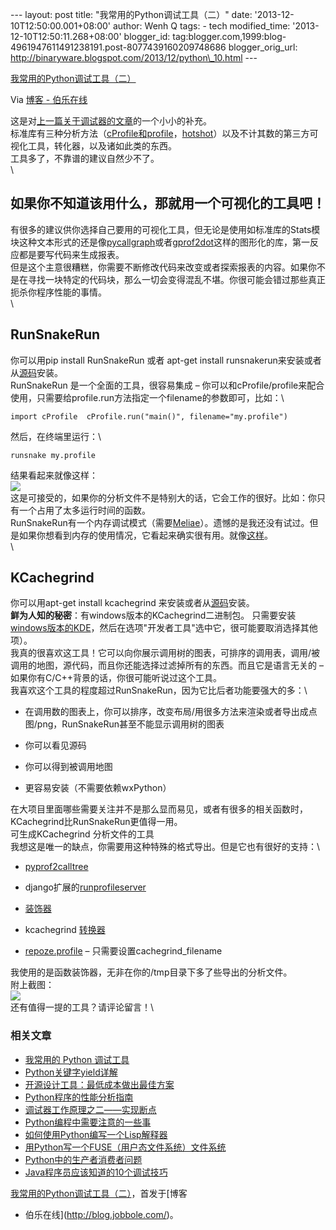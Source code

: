 --- layout: post title: "我常用的Python调试工具（二）" date:
'2013-12-10T12:50:00.001+08:00' author: Wenh Q tags: - tech
modified\_time: '2013-12-10T12:50:11.268+08:00' blogger\_id:
tag:blogger.com,1999:blog-4961947611491238191.post-8077439160209748686
blogger\_orig\_url:
http://binaryware.blogspot.com/2013/12/python\_10.html ---

[我常用的Python调试工具（二）](http://blog.jobbole.com/52090/)

Via [博客 - 伯乐在线](http://blog.jobbole.com/)

这是对[上一篇关于调试器的文章](http://blog.jobbole.com/51062/)的一个小小的补充。\
标准库有三种分析方法（[cProfile和profile](http://docs.python.org/2/library/profile.html)，[hotshot](http://docs.python.org/2/library/hotshot.html)）以及不计其数的第三方可视化工具，转化器，以及诸如此类的东西。\
工具多了，不靠谱的建议自然少不了。\
\

如果你不知道该用什么，那就用一个可视化的工具吧！
------------------------------------------------

有很多的建议供你选择自己要用的可视化工具，但无论是使用如标准库的Stats模块这种文本形式的还是像[pycallgraph](http://pycallgraph.slowchop.com/)或者[gprof2dot](http://code.google.com/p/jrfonseca/wiki/Gprof2Dot)这样的图形化的库，第一反应都是要写代码来生成报表。\
但是这个主意很糟糕，你需要不断修改代码来改变或者探索报表的内容。如果你不是在寻找一块特定的代码块，那么一切会变得混乱不堪。你很可能会错过那些真正扼杀你程序性能的事情。\
\

RunSnakeRun
-----------

你可以用pip install RunSnakeRun 或者 apt-get install
runsnakerun来安装或者从[源码](http://www.vrplumber.com/programming/runsnakerun/)安装。\
RunSnakeRun 是一个全面的工具，很容易集成 –
你可以和cProfile/profile来配合使用，只需要给profile.run方法指定一个filename的参数即可，比如：\

    import cProfile  cProfile.run("main()", filename="my.profile")

然后，在终端里运行：\

    runsnake my.profile

结果看起来就像这样：\
![](http://ww4.sinaimg.cn/large/7cc829d3gw1ebdnskq7s4j20u80mg10o.jpg)\
这是可接受的，如果你的分析文件不是特别大的话，它会工作的很好。比如：你只有一个占用了太多运行时间的函数。\
RunSnakeRun有一个内存调试模式（需要[Meliae](https://launchpad.net/meliae)）。遗憾的是我还没有试过。但是如果你想看到内存的使用情况，它看起来确实很有用。就像[这样](http://www.vrplumber.com/programming/runsnakerun/meliae-sample.png)。\
\

KCachegrind
-----------

你可以用apt-get install kcachegrind
来安装或者从[源码](http://kcachegrind.sourceforge.net/html/Download.html)安装。\
**鲜为人知的秘密**：有windows版本的KCachegrind二进制包。
只需要安装[windows版本的KDE](http://windows.kde.org/download.php)，然后在选项"开发者工具"选中它，很可能要取消选择其他项）。\
我真的很喜欢这工具！它可以向你展示调用树的图表，可排序的调用表，调用/被调用的地图，源代码，而且你还能选择过滤掉所有的东西。而且它是语言无关的
– 如果你有C/C++背景的话，你很可能听说过这个工具。\
我喜欢这个工具的程度超过RunSnakeRun，因为它比后者功能要强大的多：\

-   在调用数的图表上，你可以排序，改变布局/用很多方法来渲染或者导出成点图/png，RunSnakeRun甚至不能显示调用树的图表

-   你可以看见源码

-   你可以得到被调用地图

-   更容易安装（不需要依赖wxPython）

在大项目里面哪些需要关注并不是那么显而易见，或者有很多的相关函数时，KCachegrind比RunSnakeRun更值得一用。\
可生成KCachegrind 分析文件的工具\
我想这是唯一的缺点，你需要用这种特殊的格式导出。但是它也有很好的支持：\

-   [pyprof2calltree](https://bitbucket.org/ogrisel/pyprof2calltree)

-   django扩展的[runprofileserver](https://github.com/django-extensions/django-extensions/blob/master/django_extensions/management/commands/runprofileserver.py)

-   [装饰器](https://translate.svn.sourceforge.net/svnroot/translate/src/trunk/virtaal/devsupport/profiling.py)

-   kcachegrind
    [转换器](http://packages.debian.org/en/stable/kcachegrind-converters)

-   [repoze.profile](http://docs.repoze.org/profile/) –
    只需要设置cachegrind\_filename

我使用的是函数装饰器，无非在你的/tmp目录下多了些导出的分析文件。\
附上截图：\
![](http://ww1.sinaimg.cn/large/7cc829d3gw1ebdnslolxlj20uq0pl123.jpg)\
还有值得一提的工具？请评论留言！\

### 相关文章

-   [我常用的 Python 调试工具](http://blog.jobbole.com/51062/)
-   [Python关键字yield详解](http://blog.jobbole.com/28506/)
-   [开源设计工具：最低成本做出最佳方案](http://blog.jobbole.com/16596/)
-   [Python程序的性能分析指南](http://blog.jobbole.com/47619/)
-   [调试器工作原理之二——实现断点](http://blog.jobbole.com/23632/)
-   [Python编程中需要注意的一些事](http://blog.jobbole.com/19835/)
-   [如何使用Python编写一个Lisp解释器](http://blog.jobbole.com/47659/)
-   [用Python写一个FUSE（用户态文件系统）文件系统](http://blog.jobbole.com/51268/)
-   [Python中的生产者消费者问题](http://blog.jobbole.com/52412/)
-   [Java程序员应该知道的10个调试技巧](http://blog.jobbole.com/26435/)

[我常用的Python调试工具（二）](http://blog.jobbole.com/52090/)，首发于[博客
- 伯乐在线](http://blog.jobbole.com/)。
